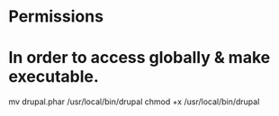 # Permissions
# In order to access globally & make executable.

mv drupal.phar /usr/local/bin/drupal
chmod +x /usr/local/bin/drupal
